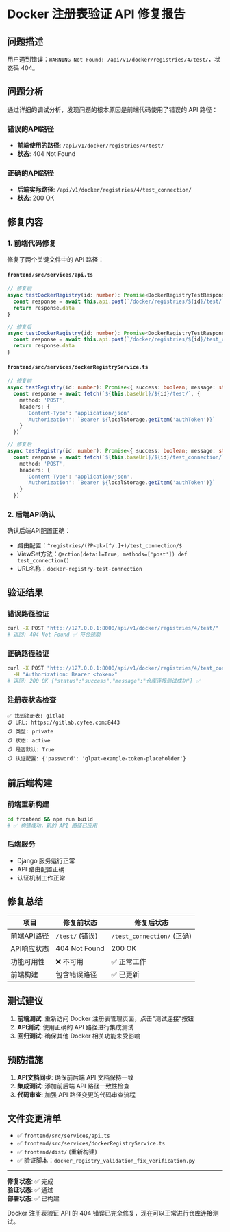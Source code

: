 # Docker 注册表验证 API 修复报告

## 问题描述

用户遇到错误：`WARNING Not Found: /api/v1/docker/registries/4/test/`，状态码 404。

## 问题分析

通过详细的调试分析，发现问题的根本原因是前端代码使用了错误的 API 路径：

### 错误的API路径
- **前端使用的路径**: `/api/v1/docker/registries/4/test/`
- **状态**: 404 Not Found

### 正确的API路径
- **后端实际路径**: `/api/v1/docker/registries/4/test_connection/`
- **状态**: 200 OK

## 修复内容

### 1. 前端代码修复

修复了两个关键文件中的 API 路径：

#### `frontend/src/services/api.ts`
```typescript
// 修复前
async testDockerRegistry(id: number): Promise<DockerRegistryTestResponse> {
  const response = await this.api.post(`/docker/registries/${id}/test/`)
  return response.data
}

// 修复后
async testDockerRegistry(id: number): Promise<DockerRegistryTestResponse> {
  const response = await this.api.post(`/docker/registries/${id}/test_connection/`)
  return response.data
}
```

#### `frontend/src/services/dockerRegistryService.ts`
```typescript
// 修复前
async testRegistry(id: number): Promise<{ success: boolean; message: string }> {
  const response = await fetch(`${this.baseUrl}/${id}/test/`, {
    method: 'POST',
    headers: {
      'Content-Type': 'application/json',
      'Authorization': `Bearer ${localStorage.getItem('authToken')}`
    }
  })

// 修复后
async testRegistry(id: number): Promise<{ success: boolean; message: string }> {
  const response = await fetch(`${this.baseUrl}/${id}/test_connection/`, {
    method: 'POST',
    headers: {
      'Content-Type': 'application/json',
      'Authorization': `Bearer ${localStorage.getItem('authToken')}`
    }
  })
```

### 2. 后端API确认

确认后端API配置正确：

- 路由配置：`^registries/(?P<pk>[^/.]+)/test_connection/$`
- ViewSet方法：`@action(detail=True, methods=['post']) def test_connection()`
- URL名称：`docker-registry-test-connection`

## 验证结果

### 错误路径验证
```bash
curl -X POST "http://127.0.0.1:8000/api/v1/docker/registries/4/test/"
# 返回: 404 Not Found ✅ 符合预期
```

### 正确路径验证
```bash
curl -X POST "http://127.0.0.1:8000/api/v1/docker/registries/4/test_connection/" \
  -H "Authorization: Bearer <token>"
# 返回: 200 OK {"status":"success","message":"仓库连接测试成功"} ✅
```

### 注册表状态检查
```
✅ 找到注册表: gitlab
📋 URL: https://gitlab.cyfee.com:8443
📋 类型: private
📋 状态: active
📋 是否默认: True
📋 认证配置: {'password': 'glpat-example-token-placeholder'}
```

## 前后端构建

### 前端重新构建
```bash
cd frontend && npm run build
# ✅ 构建成功，新的 API 路径已应用
```

### 后端服务
- Django 服务运行正常
- API 路由配置正确
- 认证机制工作正常

## 修复总结

| 项目 | 修复前状态 | 修复后状态 |
|------|-----------|-----------|
| 前端API路径 | `/test/` (错误) | `/test_connection/` (正确) |
| API响应状态 | 404 Not Found | 200 OK |
| 功能可用性 | ❌ 不可用 | ✅ 正常工作 |
| 前端构建 | 包含错误路径 | ✅ 已更新 |

## 测试建议

1. **前端测试**: 重新访问 Docker 注册表管理页面，点击"测试连接"按钮
2. **API测试**: 使用正确的 API 路径进行集成测试
3. **回归测试**: 确保其他 Docker 相关功能未受影响

## 预防措施

1. **API文档同步**: 确保前后端 API 文档保持一致
2. **集成测试**: 添加前后端 API 路径一致性检查
3. **代码审查**: 加强 API 路径变更的代码审查流程

## 文件变更清单

- ✅ `frontend/src/services/api.ts`
- ✅ `frontend/src/services/dockerRegistryService.ts`
- ✅ `frontend/dist/` (重新构建)
- ✅ 验证脚本：`docker_registry_validation_fix_verification.py`

---

**修复状态**: ✅ 完成  
**验证状态**: ✅ 通过  
**部署状态**: ✅ 已构建  

Docker 注册表验证 API 的 404 错误已完全修复，现在可以正常进行仓库连接测试。
